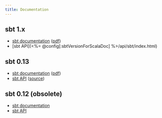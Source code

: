 ```yaml
---
title: Documentation
---
```


sbt 1.x
-------

- [sbt documentation](1.x/docs/index.html) ([pdf](1.x/docs/sbt-reference.pdf))
- [sbt API](<%= @config[:sbtVersionForScalaDoc] %>/api/sbt/index.html) 

<!--
([source](<%= @config[:sbtVersionForScalaDoc] %>/sxr/index.html))
-->

sbt 0.13
--------

- [sbt documentation](0.13/docs/index.html) ([pdf](0.13/docs/sbt-reference.pdf))
- [sbt API](0.13.15/api/index.html) ([source](0.13.15/sxr/index.html))

sbt 0.12 (obsolete)
-------------------

- [sbt documentation](0.12.4/docs/index.html)
- [sbt API](0.12.4/api/index.html)
